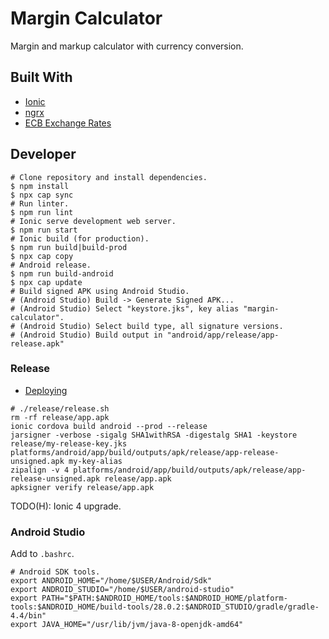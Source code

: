 # Margin Calculator

Margin and markup calculator with currency conversion.

## Built With

- [Ionic](https://ionicframework.com/)
- [ngrx](https://github.com/ngrx)
- [ECB Exchange Rates](https://www.ecb.europa.eu/stats/policy_and_exchange_rates/euro_reference_exchange_rates/html/index.en.html)

## Developer

```Shell
# Clone repository and install dependencies.
$ npm install
$ npx cap sync
# Run linter.
$ npm run lint
# Ionic serve development web server.
$ npm run start
# Ionic build (for production).
$ npm run build|build-prod
$ npx cap copy
# Android release.
$ npm run build-android
$ npx cap update
# Build signed APK using Android Studio.
# (Android Studio) Build -> Generate Signed APK...
# (Android Studio) Select "keystore.jks", key alias "margin-calculator".
# (Android Studio) Select build type, all signature versions.
# (Android Studio) Build output in "android/app/release/app-release.apk"
```

### Release

- [Deploying](https://ionicframework.com/docs/intro/deploying/)

```Shell
# ./release/release.sh
rm -rf release/app.apk
ionic cordova build android --prod --release
jarsigner -verbose -sigalg SHA1withRSA -digestalg SHA1 -keystore release/my-release-key.jks platforms/android/app/build/outputs/apk/release/app-release-unsigned.apk my-key-alias
zipalign -v 4 platforms/android/app/build/outputs/apk/release/app-release-unsigned.apk release/app.apk
apksigner verify release/app.apk
```

TODO(H): Ionic 4 upgrade.

### Android Studio

Add to `.bashrc`.

```Shell
# Android SDK tools.
export ANDROID_HOME="/home/$USER/Android/Sdk"
export ANDROID_STUDIO="/home/$USER/android-studio"
export PATH="$PATH:$ANDROID_HOME/tools:$ANDROID_HOME/platform-tools:$ANDROID_HOME/build-tools/28.0.2:$ANDROID_STUDIO/gradle/gradle-4.4/bin"
export JAVA_HOME="/usr/lib/jvm/java-8-openjdk-amd64"
```
